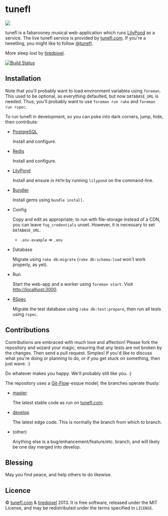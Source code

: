 tunefl
======

![](https://raw.github.com/tiredpixel/tunefl/master/app/assets/images/logo.png)

tunefl is a fabarooney musical web-application which runs [LilyPond](http://lilypond.org) as a service. The live tunefl service is provided by [tunefl.com](http://www.tunefl.com). If you're a tweetling, you might like to follow [@tunefl](https://twitter.com/tunefl).

More sleep lost by [tiredpixel](http://www.tiredpixel.com).

[![Build Status](https://travis-ci.org/tiredpixel/tunefl.png?branch=master,develop)](https://travis-ci.org/tiredpixel/tunefl)


Installation
------------

Note that you'll probably want to load environment variables using `foreman`. This used to be optional, as everything defaulted, but now `DATABASE_URL` is needed. Thus, you'll probably want to use `foreman run rake` and `foreman run rspec`.

To run tunefl in development, so you can poke into dark corners, jump, hide, then contribute:

- [PostgreSQL](http://www.postgresql.org)

  Install and configure.

- [Redis](http://redis.io)

  Install and configure.

- [LilyPond](http://lilypond.org)

  Install and ensure in `PATH` by running `lilypond` on the command-line.

- [Bundler](http://gembundler.com)

  Install gems using `bundle install`.

- Config

  Copy and edit as appropriate; to run with file-storage instead of a CDN, you can leave `fog_credentials` unset. However, it is necessary to set `DATABASE_URL`.

  - `.env.example` => `.env`

- Database

  Migrate using `rake db:migrate` (`rake db:schema:load` won't work properly, as yet).

- Run

  Start the web-app and a worker using `foreman start`. Visit <http://localhost:3000>.

- [RSpec](http://rspec.info)

  Migrate the test database using `rake db:test:prepare`, then run all tests using `rspec`.


Contributions
-------------

Contributions are embraced with much love and affection! Please fork the
repository and wizard your magic, ensuring that any tests are not broken by the
changes. Then send a pull request. Simples! If you'd like to discuss what you're
doing or planning to do, or if you get stuck on something, then just wave. :)

Do whatever makes you happy. We'll probably still like you. :)

The repository uses a [Git-Flow](http://nvie.com/posts/a-successful-git-branching-model)-esque model; the branches operate thusly:

- [master](https://github.com/tiredpixel/tunefl/tree/master)

  The latest stable code as run on [tunefl.com](http://www.tunefl.com).

- [develop](https://github.com/tiredpixel/tunefl/tree/develop)

  The latest edge code. This is normally the branch from which to branch.

- (other)

  Anything else is a bug/enhancement/feature/etc. branch, and will likely be one day merged into develop.


Blessing
--------

May you find peace, and help others to do likewise.


Licence
-------

© [tunefl.com](http://www.tunefl.com) &
[tiredpixel](http://www.tiredpixel.com) 2013. It is free software, released
under the MIT License, and may be redistributed under the terms specified in
`LICENSE`.

